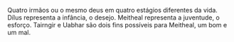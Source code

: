 Quatro irmãos ou o mesmo deus em quatro estágios diferentes da vida. Dílus representa a infância, o desejo. Meitheal representa a juventude, o esforço. Tairngir e Uabhar são dois fins possíveis para Meitheal, um bom e um mal.